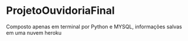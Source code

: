 # ProjetoOuvidoriaFinal
Composto apenas em terminal por Python e MYSQL, informações salvas em uma nuvem heroku
